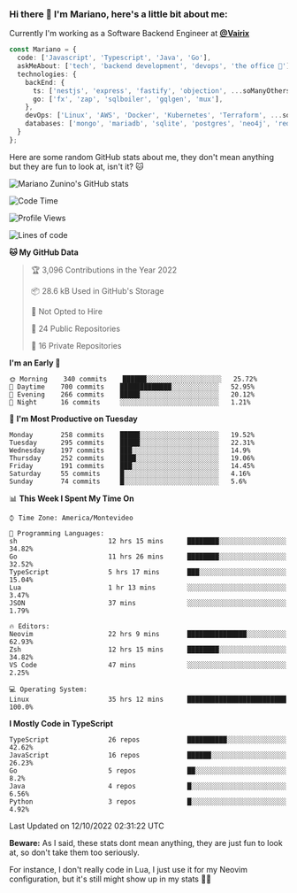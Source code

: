 ### Hi there 👋 I'm Mariano, here's a little bit about me:

Currently I'm working as a Software Backend Engineer at [**@Vairix**](https://vairix.com)

```ts
const Mariano = {
  code: ['Javascript', 'Typescript', 'Java', 'Go'],
  askMeAbout: ['tech', 'backend development', 'devops', 'the office 💼'],
  technologies: {
    backEnd: {
      ts: ['nestjs', 'express', 'fastify', 'objection', ...soManyOthersFrameworks],
      go: ['fx', 'zap', 'sqlboiler', 'gqlgen', 'mux'],
    },
    devOps: ['Linux', 'AWS', 'Docker', 'Kubernetes', 'Terraform', ...soManyOthersTools],
    databases: ['mongo', 'mariadb', 'sqlite', 'postgres', 'neo4j', 'redis'],
  }
};
```

Here are some random GitHub stats about me, they don't mean anything but they are fun to look at, isn't it? 🐱

![Mariano Zunino's GitHub stats](https://github-readme-stats.vercel.app/api?username=marianozunino&count_private=true&show_icons=true&theme=radical)

<!--START_SECTION:waka-->
![Code Time](http://img.shields.io/badge/Code%20Time-226%20hrs%2048%20mins-blue)

![Profile Views](http://img.shields.io/badge/Profile%20Views-0-blue)

![Lines of code](https://img.shields.io/badge/From%20Hello%20World%20I%27ve%20Written-353%20Thousand%20lines%20of%20code-blue)

**🐱 My GitHub Data** 

> 🏆 3,096 Contributions in the Year 2022
 > 
> 📦 28.6 kB Used in GitHub's Storage 
 > 
> 🚫 Not Opted to Hire
 > 
> 📜 24 Public Repositories 
 > 
> 🔑 16 Private Repositories  
 > 
**I'm an Early 🐤** 

```text
🌞 Morning    340 commits    ██████░░░░░░░░░░░░░░░░░░░   25.72% 
🌆 Daytime    700 commits    █████████████░░░░░░░░░░░░   52.95% 
🌃 Evening    266 commits    █████░░░░░░░░░░░░░░░░░░░░   20.12% 
🌙 Night      16 commits     ░░░░░░░░░░░░░░░░░░░░░░░░░   1.21%

```
📅 **I'm Most Productive on Tuesday** 

```text
Monday       258 commits    █████░░░░░░░░░░░░░░░░░░░░   19.52% 
Tuesday      295 commits    █████░░░░░░░░░░░░░░░░░░░░   22.31% 
Wednesday    197 commits    ███░░░░░░░░░░░░░░░░░░░░░░   14.9% 
Thursday     252 commits    ████░░░░░░░░░░░░░░░░░░░░░   19.06% 
Friday       191 commits    ███░░░░░░░░░░░░░░░░░░░░░░   14.45% 
Saturday     55 commits     █░░░░░░░░░░░░░░░░░░░░░░░░   4.16% 
Sunday       74 commits     █░░░░░░░░░░░░░░░░░░░░░░░░   5.6%

```


📊 **This Week I Spent My Time On** 

```text
⌚︎ Time Zone: America/Montevideo

💬 Programming Languages: 
sh                       12 hrs 15 mins      ████████░░░░░░░░░░░░░░░░░   34.82% 
Go                       11 hrs 26 mins      ████████░░░░░░░░░░░░░░░░░   32.52% 
TypeScript               5 hrs 17 mins       ███░░░░░░░░░░░░░░░░░░░░░░   15.04% 
Lua                      1 hr 13 mins        ░░░░░░░░░░░░░░░░░░░░░░░░░   3.47% 
JSON                     37 mins             ░░░░░░░░░░░░░░░░░░░░░░░░░   1.79%

🔥 Editors: 
Neovim                   22 hrs 9 mins       ███████████████░░░░░░░░░░   62.93% 
Zsh                      12 hrs 15 mins      ████████░░░░░░░░░░░░░░░░░   34.82% 
VS Code                  47 mins             ░░░░░░░░░░░░░░░░░░░░░░░░░   2.25%

💻 Operating System: 
Linux                    35 hrs 12 mins      █████████████████████████   100.0%

```

**I Mostly Code in TypeScript** 

```text
TypeScript               26 repos            ██████████░░░░░░░░░░░░░░░   42.62% 
JavaScript               16 repos            ██████░░░░░░░░░░░░░░░░░░░   26.23% 
Go                       5 repos             ██░░░░░░░░░░░░░░░░░░░░░░░   8.2% 
Java                     4 repos             █░░░░░░░░░░░░░░░░░░░░░░░░   6.56% 
Python                   3 repos             █░░░░░░░░░░░░░░░░░░░░░░░░   4.92%

```



 Last Updated on 12/10/2022 02:31:22 UTC
<!--END_SECTION:waka-->

**Beware:** As I said, these stats dont mean anything, they are just fun to look at, so don't take them too seriously.

For instance, I don't really code in Lua, I just use it for my Neovim configuration, but it's still might show up in my stats 🤷‍♂️

